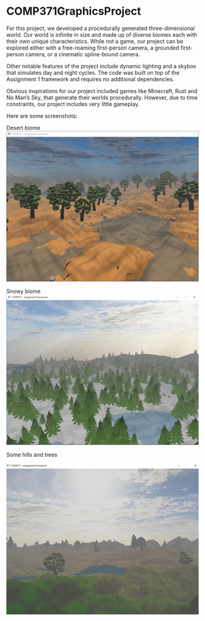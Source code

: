 # COMP371GraphicsProject
For this project, we developed a procedurally generated three-dimensional world. Our world is infinite in size and made up of diverse biomes each with their own unique characteristics. While not a game, our project can be explored either with a free-roaming first-person camera, a grounded first-person camera, or a cinematic spline-bound camera.

Other notable features of the project include dynamic lighting and a skybox that simulates day and night cycles. The code was built on top of the Assignment 1 framework and requires no additional dependencies.

Obvious inspirations for our project included games like Minecraft, Rust and No Man’s Sky, that generate their worlds procedurally. However, due to time constraints, our project includes very little gameplay.

Here are some screenshots:

Desert biome
![Alt text](Project/Images/desert.PNG?raw=true "Desert biome")

Snowy biome
![Alt text](Project/Images/snowy.PNG?raw=true "Snowy biome")

Some hills and trees

![Alt text](Project/Images/hills.png?raw=true "Hills")
